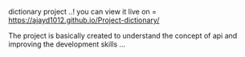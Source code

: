 dictionary project ..!
 you can view it live on = https://ajayd1012.github.io/Project-dictionary/

 The project is basically created to understand the concept of api and improving the development skills ...
